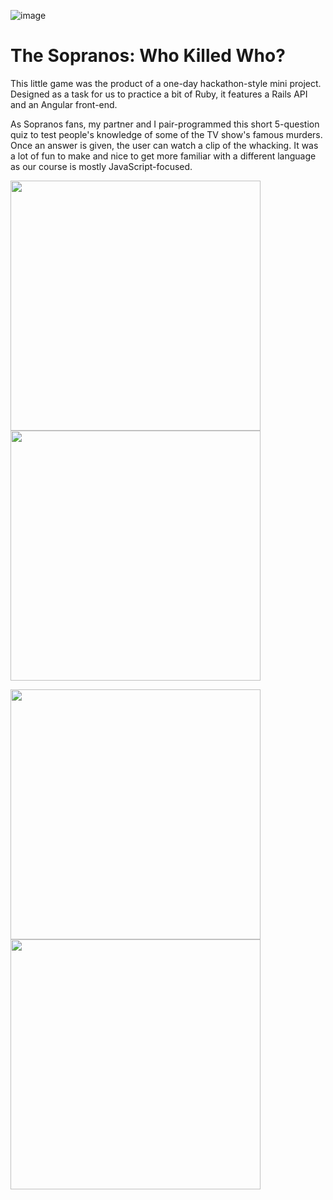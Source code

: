 ![image](https://ga-dash.s3.amazonaws.com/production/assets/logo-9f88ae6c9c3871690e33280fcf557f33.png)

# The Sopranos: Who Killed Who?

This little game was the product of a one-day hackathon-style mini project. Designed as a task for us to practice a bit of Ruby, it features a Rails API and an Angular front-end.

As Sopranos fans, my partner and I pair-programmed this short 5-question quiz to test people's knowledge of some of the TV show's famous murders. Once an answer is given, the user can watch a clip of the whacking. It was a lot of fun to make and nice to get more familiar with a different language as our course is mostly JavaScript-focused.

<img src="https://i.imgur.com/bDUSRm4.jpg" width="400"> <img src="https://i.imgur.com/9El83ka.jpg" width="400">

<img src="https://i.imgur.com/FYJMqjx.jpg" width="400"> <img src="https://i.imgur.com/vHOTzrv.jpg" width="400">
